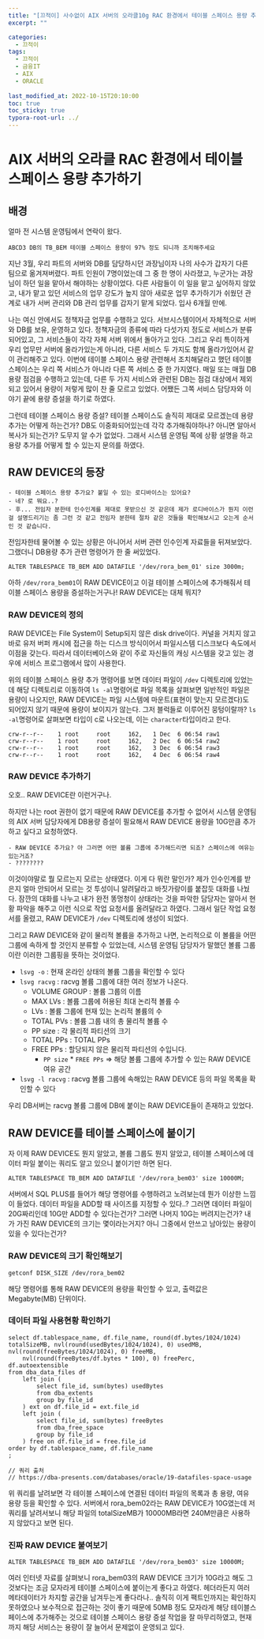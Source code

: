 ```yaml
---
title: "[끄적이] 사수없이 AIX 서버의 오라클10g RAC 환경에서 테이블 스페이스 용량 추가하기 썰(feat. RAW DEVICE)"
excerpt: ""

categories:
  - 끄적이
tags:
  - 끄적이
  - 금융IT
  - AIX
  - ORACLE
 
last_modified_at: 2022-10-15T20:10:00
toc: true
toc_sticky: true
typora-root-url: ../
---
```




# AIX 서버의 오라클 RAC 환경에서 테이블 스페이스 용량 추가하기

## 배경

얼마 전 시스템 운영팀에서 연락이 왔다. 

```
ABCD3 DB의 TB_BEM 테이블 스페이스 용량이 97% 정도 되니까 조치해주세요
```



지난 3월, 우리 파트의 서버와 DB를 담당하시던 과장님이자 나의 사수가 갑자기 다른 팀으로 옮겨져버렸다. 파트 인원이 7명이었는데 그 중 한 명이 사라졌고, 누군가는 과장님이 하던 일을 맡아서 해야하는 상황이었다. 다른 사람들이 이 일을 맡고 싶어하지 않았고, 내가 맡고 있던 서비스의 업무 강도가 높지 않아 새로운 업무 추가하기가 쉬웠던 관계로 내가 서버 관리와 DB 관리 업무를 갑자기 맡게 되었다. 입사 6개월 만에.



나는 여신 안에서도 정책자금 업무를 수행하고 있다. 서브시스템이어서 자체적으로 서버와 DB를 보유, 운영하고 있다. 정책자금의 종류에 따라 다섯가지 정도로 서비스가 분류되어있고, 그 서비스들이 각각 자체 서버 위에서 돌아가고 있다. 그리고 우리 특이하게 우리 업무만 서버에 올라가있는게 아니라, 다른 서비스 두 가지도 함께 올라가있어서 같이 관리해주고 있다. 이번에 테이블 스페이스 용량 관련해서 조치해달라고 했던 테이블 스페이스는 우리 쪽 서비스가 아니라 다른 쪽 서비스 중 한 가지였다. 매일 또는 매월 DB용량 점검을 수행하고 있는데, 다른 두 가지 서비스와 관련된 DB는 점검 대상에서 제외되고 있어서 용량이 저렇게 많이 찬 줄 모르고 있었다. 어쨌든 그쪽 서비스 담당자와 이야기 끝에 용량 증설을 하기로 하였다.



그런데 테이블 스페이스 용량 증설? 테이블 스페이스도 솔직히 제대로 모르겠는데 용량 추가는 어떻게 하는건가? DB도 이중화되어있는데 각각 추가해줘야하나? 아니면 알아서 복사가 되는건가? 도무지 알 수가 없었다. 그래서 시스템 운영팀 쪽에 상황 설명을 하고 용량 추가를 어떻게 할 수 있는지 문의를 하였다.



## RAW DEVICE의 등장

```
- 테이블 스페이스 용량 추가요? 붙일 수 있는 로디바이스는 있어요?
- 네? 로 뭐요..? 
- 후... 전임자 분한테 인수인계를 제대로 못받으신 것 같은데 제가 로디바이스가 뭔지 이런걸 설명드리기는 좀 그런 것 같고 전임자 분한테 절차 같은 것들을 확인해보시고 오는게 순서인 것 같습니다.
```

전임자한테 물어볼 수 있는 상황은 아니어서 서버 관련 인수인계 자료들을 뒤져보았다. 그랬더니 DB용량 추가 관련 명령어가 한 줄 써있었다. 

```
ALTER TABLESPACE TB_BEM ADD DATAFILE '/dev/rora_bem_01' size 3000m;
```

아하 `/dev/rora_bem01`이 RAW DEVICE이고 이걸 테이블 스페이스에 추가해줘서 테이블 스페이스 용량을 증설하는거구나! RAW DEVICE는 대체 뭐지?



### RAW DEVICE의 정의

RAW DEVICE는 File System이 Setup되지 않은 disk drive이다. 커널을 거치지 않고 바로 유저 버퍼 캐시에 접근을 하는 디스크 방식이어서 파일시스템 디스크보다 속도에서 이점을 갖는다. 따라서 데이터베이스와 같이 주로 자신들의 캐싱 시스템을 갖고 있는 경우에 서비스 프로그램에서 많이 사용한다. 



위의 테이블 스페이스 용량 추가 명령어를 보면 데이터 파일이 `/dev` 디렉토리에 있었는데 해당 디렉토리로 이동하여 `ls -al`명령어로 파일 목록을 살펴보면 일반적인 파일은 용량이 나오지만, RAW DEVICE는 파일 시스템에 마운트(표현이 맞는지 모르겠다)도 되어있지 않기 때문에 용량이 보이지가 않는다. 그저 블럭들로 이루어진 뭉텅이랄까? `ls -al`명령어로 살펴보면 타입이 c로 나오는데, 이는 `character`타입이라고 한다.

```
crw-r--r--    1 root     root     162,   1 Dec  6 06:54 raw1
crw-r--r--    1 root     root     162,   2 Dec  6 06:54 raw2
crw-r--r--    1 root     root     162,   3 Dec  6 06:54 raw3
crw-r--r--    1 root     root     162,   4 Dec  6 06:54 raw4
```



### RAW DEVICE 추가하기

오호.. RAW DEVICE란 이런거구나.

하지만 나는 root 권한이 없기 때문에 RAW DEVICE를 추가할 수 없어서 시스템 운영팀의 AIX 서버 담당자에게 DB용량 증설이 필요해서 RAW DEVICE 용량을 10G만큼 추가하고 싶다고 요청하였다.

```
- RAW DEVICE 추가요? 아 그러면 어떤 볼륨 그룹에 추가해드리면 되죠? 스페이스에 여유는 있는거죠?
- ????????
```

이것이야말로 뭘 모르는지 모르는 상태였다. 이게 다 뭐란 말인가? 제가 인수인계를 받은지 얼마 안되어서 모르는 것 투성이니 알려달라고 바짓가랑이를 붙잡듯 대화를 나눴다. 잠깐의 대화를 나누고 내가 완전 똥멍청이 상태라는 것을 파악한 담당자는 알아서 현황 파악을 해주고 이런 식으로 작업 요청서를 올려달라고 하였다. 그래서 일단 작업 요청서를 올렸고, RAW DEVICE가 `/dev` 디렉토리에 생성이 되었다.



그리고 RAW DEVICE와 같이 물리적 볼륨을 추가하고 나면, 논리적으로 이 볼륨을 어떤 그룹에 속하게 할 것인지 분류할 수 있었는데, 시스템 운영팀 담당자가 말했던 볼륨 그룹이란 이러한 그룹핑을 뜻하는 것이었다.

- `lsvg -o` : 현재 온라인 상태의 볼륨 그룹을 확인할 수 있다
- `lsvg racvg` : racvg 볼륨 그룹에 대한 여러 정보가 나온다.
  - VOLUME GROUP : 볼륨 그룹의 이름
  - MAX LVs : 볼륨 그룹에 허용된 최대 논리적 볼륨 수
  - LVs : 볼륨 그룹에 현재 있는 논리적 볼륨의 수
  - TOTAL PVs : 볼륨 그룹 내의 총 물리적 볼륨 수
  - PP size : 각 물리적 파티션의 크기
  - TOTAL PPs : TOTAL PPs
  - FREE PPs : 할당되지 않은 물리적 파티션의 수입니다.
    - `PP size` * `FREE PPs` => 해당 볼륨 그룹에 추가할 수 있는 RAW DEVICE 여유 공간
- `lsvg -l racvg` : racvg 볼륨 그룹에 속해있는 RAW DEVICE 등의 파일 목록을 확인할 수 있다



우리 DB서버는 racvg 볼륨 그룹에 DB에 붙이는 RAW DEVICE들이 존재하고 있었다.



## RAW DEVICE를 테이블 스페이스에 붙이기

자 이제 RAW DEVICE도 뭔지 알았고, 볼륨 그룹도 뭔지 알았고, 테이블 스페이스에 데이터 파일 붙이는 쿼리도 알고 있으니 붙이기만 하면 된다.

```
ALTER TABLESPACE TB_BEM ADD DATAFILE '/dev/rora_bem03' size 10000M;
```

서버에서 SQL PLUS를 들어가 해당 명령어를 수행하려고 노려보는데 뭔가 이상한 느낌이 들었다. 데이터 파일을 ADD할 때 사이즈를 지정할 수 있다..? 그러면 데이터 파일이 20G짜리인데 10G만 ADD할 수 있다는건가? 그러면 나머지 10G는 버려지는건가? 내가 가진 RAW DEVICE의 크기는 몇이라는거지? 아니 그중에서 안쓰고 남아있는 용량이 있을 수 있다는건가?



### RAW DEVICE의 크기 확인해보기

```
getconf DISK_SIZE /dev/rora_bem02
```

해당 명령어를 통해 RAW DEVICE의 용량을 확인할 수 있고, 출력값은 Megabyte(MB) 단위이다.



### 데이터 파일 사용현황 확인하기

```
select df.tablespace_name, df.file_name, round(df.bytes/1024/1024) totalSizeMB, nvl(round(usedBytes/1024/1024), 0) usedMB, nvl(round(freeBytes/1024/1024), 0) freeMB,
    nvl(round(freeBytes/df.bytes * 100), 0) freePerc, df.autoextensible
from dba_data_files df
    left join (
        select file_id, sum(bytes) usedBytes
        from dba_extents
        group by file_id
    ) ext on df.file_id = ext.file_id
    left join (
        select file_id, sum(bytes) freeBytes
        from dba_free_space
        group by file_id
    ) free on df.file_id = free.file_id
order by df.tablespace_name, df.file_name
;

// 쿼리 출처
// https://dba-presents.com/databases/oracle/19-datafiles-space-usage
```

위 쿼리를 날려보면 각 테이블 스페이스에 연결된 데이터 파일의 목록과 총 용량, 여유 용량 등을 확인할 수 있다. 서버에서 rora_bem02라는 RAW DEVICE가 10G였는데 저 쿼리를 날려서보니 해당 파일의 totalSizeMB가 10000MB라면 240M만큼은 사용하지 않았다고 보면 된다.



### 진짜 RAW DEVICE 붙여보기

```
ALTER TABLESPACE TB_BEM ADD DATAFILE '/dev/rora_bem03' size 10000M;
```

여러 인터넷 자료를 살펴보니 rora_bem03의 RAW DEVICE 크기가 10G라고 해도 그것보다는 조금 모자라게 테이블 스페이스에 붙이는게 좋다고 하였다. 헤더라든지 여러 메타데이터가 차지할 공간을 남겨두는게 좋다라나.. 솔직히 이게 팩트인까지는 확인하지 못하였으나 보수적으로 접근하는 것이 좋기 때문에 50MB 정도 모자라게 해당 테이블스페이스에 추가해주는 것으로 테이블 스페이스 용량 증설 작업을 잘 마무리하였고, 현재까지 해당 서비스는 용량이 잘 늘어서 문제없이 운영되고 있다.

